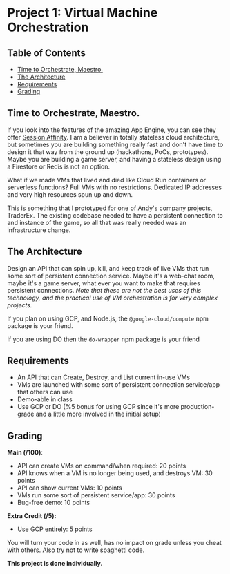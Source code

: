 # Project 1: Virtual Machine Orchestration <!-- omit in toc -->

## Table of Contents <!-- omit in toc -->

- [Time to Orchestrate, Maestro.](#time-to-orchestrate-maestro)
- [The Architecture](#the-architecture)
- [Requirements](#requirements)
- [Grading](#grading)

## Time to Orchestrate, Maestro.

If you look into the features of the amazing App Engine, you can see they offer [Session Affinity](https://cloud.google.com/appengine/docs/flexible/python/reference/app-yaml#network_settings). I am a believer in totally stateless cloud architecture, but sometimes you are building something really fast and don't have time to design it that way from the ground up (hackathons, PoCs, prototypes). Maybe you are building a game server, and having a stateless design using a Firestore or Redis is not an option.

What if we made VMs that lived and died like Cloud Run containers or serverless functions? Full VMs with no restrictions. Dedicated IP addresses and very high resources spun up and down.

This is something that I prototyped for one of Andy's company projects, TraderEx. The existing codebase needed to have a persistent connection to and instance of the game, so all that was really needed was an infrastructure change.

## The Architecture

Design an API that can spin up, kill, and keep track of live VMs that run some sort of persistent connection service. Maybe it's a web-chat room, maybe it's a game server, what ever you want to make that requires persistent connections. _Note that these are not the best uses of this technology, and the practical use of VM orchestration is for very complex projects._ 

If you plan on using GCP, and Node.js, the `@google-cloud/compute` npm package is your friend.

If you are using DO then the `do-wrapper` npm package is your friend

## Requirements

- An API that can Create, Destroy, and List current in-use VMs
- VMs are launched with some sort of persistent connection service/app that others can use
- Demo-able in class
- Use GCP or DO (%5 bonus for using GCP since it's more production-grade and a little more involved in the initial setup)

## Grading

**Main (/100)**:
- API can create VMs on command/when required: 20 points
- API knows when a VM is no longer being used, and destroys VM: 30 points
- API can show current VMs: 10 points
- VMs run some sort of persistent service/app: 30 points
- Bug-free demo: 10 points

**Extra Credit (/5):**
- Use GCP entirely: 5 points

You will turn your code in as well, has no impact on grade unless you cheat with others. Also try not to write spaghetti code.

**This project is done individually.**
